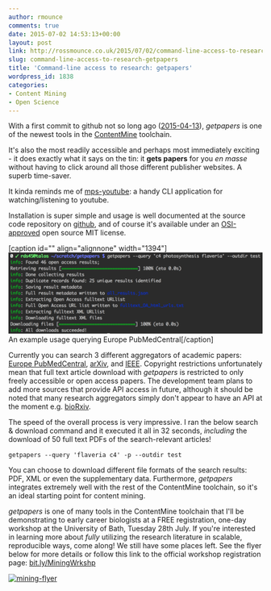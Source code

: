 ```yaml
---
author: rmounce
comments: true
date: 2015-07-02 14:53:13+00:00
layout: post
link: http://rossmounce.co.uk/2015/07/02/command-line-access-to-research-getpapers/
slug: command-line-access-to-research-getpapers
title: 'Command-line access to research: getpapers'
wordpress_id: 1838
categories:
- Content Mining
- Open Science
---
```


With a first commit to github not so long ago ([2015-04-13](https://github.com/ContentMine/getpapers/commit/be2aed7cf9b3362f5cc759ff880d8407ee6a6c71)), _getpapers_ is one of the newest tools in the [ContentMine](http://contentmine.org/) toolchain.

It's also the most readily accessible and perhaps most immediately exciting - it does exactly what it says on the tin: it **gets papers** for you _en masse_ without having to click around all those different publisher websites. A superb time-saver.

It kinda reminds me of [mps-youtube](https://github.com/mps-youtube/mps-youtube): a handy CLI application for watching/listening to youtube.

Installation is super simple and usage is well documented at the source code repository on [github](https://github.com/ContentMine/getpapers/), and of course it's available under an [OSI-approved](http://opensource.org/licenses) open source MIT license.

[caption id="" align="alignnone" width="1394"]![](https://raw.githubusercontent.com/ContentMine/getpapers/master/docs/screenshot.png) An example usage querying Europe PubMedCentral[/caption]

Currently you can search 3 different aggregators of academic papers: [Europe PubMedCentral](http://europepmc.org/), [arXiv](http://arxiv.org/), and [IEEE](http://ieeexplore.ieee.org/Xplore/home.jsp). Copyright restrictions unfortunately mean that full text article download with _getpapers_ is restricted to only freely accessible or open access papers. The development team plans to add more sources that provide API access in future, although it should be noted that many research aggregators simply don't appear to have an API at the moment e.g. [bioRxiv](http://biorxiv.org/).

The speed of the overall process is very impressive. I ran the below search & download command and it executed it all in 32 seconds, _including_ the download of 50 full text PDFs of the search-relevant articles!

    
    getpapers --query 'flaveria c4' -p --outdir test



You can choose to download different file formats of the search results: PDF, XML or even the supplementary data. Furthermore, _getpapers_ integrates extremely well with the rest of the ContentMine toolchain, so it's an ideal starting point for content mining.

_getpapers_ is one of many tools in the ContentMine toolchain that I'll be demonstrating to early career biologists at a FREE registration, one-day workshop at the University of Bath, Tuesday 28th July. If you're interested in learning more about _fully_ utilizing the research literature in scalable, reproducible ways, come along! We still have some places left. See the flyer below for more details or follow this link to the official workshop registration page: [bit.ly/MiningWrkshp](http://bit.ly/MiningWrkshp)

[![mining-flyer](http://rossmounce.co.uk/wp-content/uploads/2015/07/mining-flyer-825x1024.png)](http://rossmounce.co.uk/wp-content/uploads/2015/07/mining-flyer.png)

